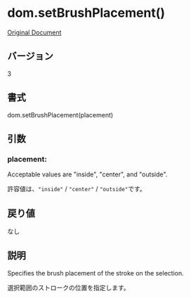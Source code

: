 # dom.setBrushPlacement()

[Original Document](http://help.adobe.com/en_US/fireworks/cs/extend/WS5b3ccc516d4fbf351e63e3d1183c94856c-7ad5.html)

## バージョン

3

## 書式

dom.setBrushPlacement(placement)

## 引数

### placement:

Acceptable values are "inside", "center", and "outside".

許容値は、```"inside"``` / ```"center"``` / ```"outside"```です。

## 戻り値

なし

## 説明

Specifies the brush placement of the stroke on the selection.

選択範囲のストロークの位置を指定します。
